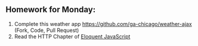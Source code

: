 ## Homework for Monday:

1. Complete this weather app https://github.com/ga-chicago/weather-ajax (Fork, Code, Pull Request)
2. Read the HTTP Chapter of [Eloquent JavaScript](http://eloquentjavascript.net/17_http.html)
